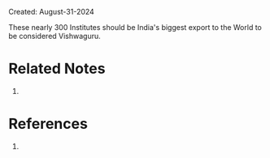 Created: August-31-2024

These nearly 300 Institutes should be India's biggest export to the World to be considered Vishwaguru.

# Related Notes

1. 
# References

1. 